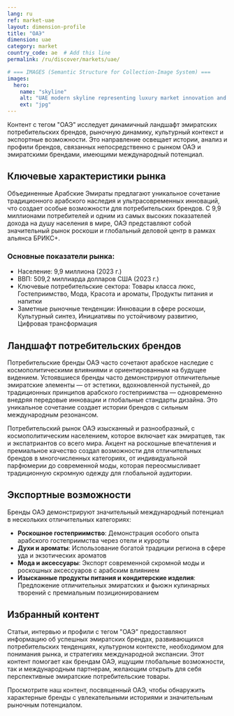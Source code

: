 ```yaml
---
lang: ru
ref: market-uae
layout: dimension-profile
title: "ОАЭ"
dimension: uae
category: market
country_code: ae  # Add this line
permalink: /ru/discover/markets/uae/

# === IMAGES (Semantic Structure for Collection-Image System) ===
images:
  hero:
    name: "skyline"
    alt: "UAE modern skyline representing luxury market innovation and business sophistication"
    ext: "jpg"
---
```


Контент с тегом "ОАЭ" исследует динамичный ландшафт эмиратских потребительских брендов, рыночную динамику, культурный контекст и экспортные возможности. Это направление освещает истории, анализ и профили брендов, связанных непосредственно с рынком ОАЭ и эмиратскими брендами, имеющими международный потенциал.

## Ключевые характеристики рынка

Объединенные Арабские Эмираты предлагают уникальное сочетание традиционного арабского наследия и ультрасовременных инноваций, что создает особые возможности для потребительских брендов. С 9,9 миллионами потребителей и одним из самых высоких показателей дохода на душу населения в мире, ОАЭ представляют собой значительный рынок роскоши и глобальный деловой центр в рамках альянса БРИКС+.

### Основные показатели рынка:
- Население: 9,9 миллиона (2023 г.)
- ВВП: 509,2 миллиарда долларов США (2023 г.)
- Ключевые потребительские сектора: Товары класса люкс, Гостеприимство, Мода, Красота и ароматы, Продукты питания и напитки
- Заметные рыночные тенденции: Инновации в сфере роскоши, Культурный синтез, Инициативы по устойчивому развитию, Цифровая трансформация

## Ландшафт потребительских брендов

Потребительские бренды ОАЭ часто сочетают арабское наследие с космополитическими влияниями и ориентированным на будущее видением. Устоявшиеся бренды часто демонстрируют отличительные эмиратские элементы — от эстетики, вдохновленной пустыней, до традиционных принципов арабского гостеприимства — одновременно внедряя передовые инновации и глобальные стандарты дизайна. Это уникальное сочетание создает истории брендов с сильным международным резонансом.

Потребительский рынок ОАЭ изысканный и разнообразный, с космополитическим населением, которое включает как эмиратцев, так и экспатриантов со всего мира. Акцент на роскошные впечатления и премиальное качество создал возможности для отличительных брендов в многочисленных категориях, от индивидуальной парфюмерии до современной моды, которая переосмысливает традиционную скромную одежду для глобальной аудитории.

## Экспортные возможности

Бренды ОАЭ демонстрируют значительный международный потенциал в нескольких отличительных категориях:

- **Роскошное гостеприимство**: Демонстрация особого опыта арабского гостеприимства через отели и курорты
- **Духи и ароматы**: Использование богатой традиции региона в сфере уда и экзотических ароматов
- **Мода и аксессуары**: Экспорт современной скромной моды и роскошных аксессуаров с арабским влиянием
- **Изысканные продукты питания и кондитерские изделия**: Предложение отличительных эмиратских и фьюжн кулинарных творений с премиальным позиционированием

## Избранный контент

Статьи, интервью и профили с тегом "ОАЭ" предоставляют информацию об успешных эмиратских брендах, развивающихся потребительских тенденциях, культурном контексте, необходимом для понимания рынка, и стратегиях международной экспансии. Этот контент помогает как брендам ОАЭ, ищущим глобальные возможности, так и международным партнерам, желающим открыть для себя перспективные эмиратские потребительские товары.

Просмотрите наш контент, посвященный ОАЭ, чтобы обнаружить характерные бренды с увлекательными историями и значительным рыночным потенциалом.
